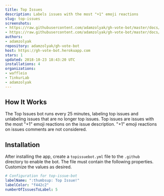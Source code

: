 ```yaml
---
title: Top Issues
description: Labels issues with the most "+1" emoji reactions
slug: top-issues
screenshots:
- https://raw.githubusercontent.com/adamzolyak/gh-vote-bot/master/docs/issue_list.png
- https://raw.githubusercontent.com/adamzolyak/gh-vote-bot/master/docs/issue_detail.png
authors:
- adamzolyak
repository: adamzolyak/gh-vote-bot
host: https://gh-vote-bot.herokuapp.com
stars: 1
updated: 2018-10-23 18:43:20 UTC
installations: 4
organizations:
- waffleio
- TinkurLab
- adamzolyak
---
```


## How It Works

The Top Issues bot runs every 25 minutes, labeling top issues and unlabeling issues that are no longer top issues.  Top issues are issues with the most "+1" emoji reactions on the issue description.  "+1" emoji reactions on issues comments are not considered.  

## Installation

After installing the app, create a `topissuebot.yml` file to the `.github` directory to enable the bot. The file must contain the following properties.  Customize the values as desired.

```yml
# Configuration for top-issue-bot
labelName: ":thumbsup: Top Issue!"
labelColor: "f442c2"
numberOfIssuesToLabel: 5
```
